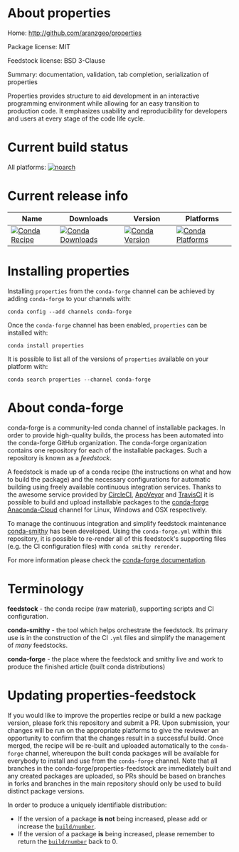 About properties
================

Home: http://github.com/aranzgeo/properties

Package license: MIT

Feedstock license: BSD 3-Clause

Summary: documentation, validation, tab completion, serialization of properties

Properties provides structure to aid development in an interactive
programming environment while allowing for an easy transition to
production code. It emphasizes usability and reproducibility for
developers and users at every stage of the code life cycle.


Current build status
====================

All platforms:
[![noarch](https://img.shields.io/circleci/project/github/conda-forge/properties-feedstock/master.svg?label=noarch)](https://circleci.com/gh/conda-forge/properties-feedstock)

Current release info
====================

| Name | Downloads | Version | Platforms |
| --- | --- | --- | --- |
| [![Conda Recipe](https://img.shields.io/badge/recipe-properties-green.svg)](https://anaconda.org/conda-forge/properties) | [![Conda Downloads](https://img.shields.io/conda/dn/conda-forge/properties.svg)](https://anaconda.org/conda-forge/properties) | [![Conda Version](https://img.shields.io/conda/vn/conda-forge/properties.svg)](https://anaconda.org/conda-forge/properties) | [![Conda Platforms](https://img.shields.io/conda/pn/conda-forge/properties.svg)](https://anaconda.org/conda-forge/properties) |

Installing properties
=====================

Installing `properties` from the `conda-forge` channel can be achieved by adding `conda-forge` to your channels with:

```
conda config --add channels conda-forge
```

Once the `conda-forge` channel has been enabled, `properties` can be installed with:

```
conda install properties
```

It is possible to list all of the versions of `properties` available on your platform with:

```
conda search properties --channel conda-forge
```


About conda-forge
=================

conda-forge is a community-led conda channel of installable packages.
In order to provide high-quality builds, the process has been automated into the
conda-forge GitHub organization. The conda-forge organization contains one repository
for each of the installable packages. Such a repository is known as a *feedstock*.

A feedstock is made up of a conda recipe (the instructions on what and how to build
the package) and the necessary configurations for automatic building using freely
available continuous integration services. Thanks to the awesome service provided by
[CircleCI](https://circleci.com/), [AppVeyor](http://www.appveyor.com/)
and [TravisCI](https://travis-ci.org/) it is possible to build and upload installable
packages to the [conda-forge](https://anaconda.org/conda-forge)
[Anaconda-Cloud](http://docs.anaconda.org/) channel for Linux, Windows and OSX respectively.

To manage the continuous integration and simplify feedstock maintenance
[conda-smithy](http://github.com/conda-forge/conda-smithy) has been developed.
Using the ``conda-forge.yml`` within this repository, it is possible to re-render all of
this feedstock's supporting files (e.g. the CI configuration files) with ``conda smithy rerender``.

For more information please check the [conda-forge documentation](https://conda-forge.org/docs/).

Terminology
===========

**feedstock** - the conda recipe (raw material), supporting scripts and CI configuration.

**conda-smithy** - the tool which helps orchestrate the feedstock.
                   Its primary use is in the construction of the CI ``.yml`` files
                   and simplify the management of *many* feedstocks.

**conda-forge** - the place where the feedstock and smithy live and work to
                  produce the finished article (built conda distributions)


Updating properties-feedstock
=============================

If you would like to improve the properties recipe or build a new
package version, please fork this repository and submit a PR. Upon submission,
your changes will be run on the appropriate platforms to give the reviewer an
opportunity to confirm that the changes result in a successful build. Once
merged, the recipe will be re-built and uploaded automatically to the
`conda-forge` channel, whereupon the built conda packages will be available for
everybody to install and use from the `conda-forge` channel.
Note that all branches in the conda-forge/properties-feedstock are
immediately built and any created packages are uploaded, so PRs should be based
on branches in forks and branches in the main repository should only be used to
build distinct package versions.

In order to produce a uniquely identifiable distribution:
 * If the version of a package **is not** being increased, please add or increase
   the [``build/number``](http://conda.pydata.org/docs/building/meta-yaml.html#build-number-and-string).
 * If the version of a package **is** being increased, please remember to return
   the [``build/number``](http://conda.pydata.org/docs/building/meta-yaml.html#build-number-and-string)
   back to 0.